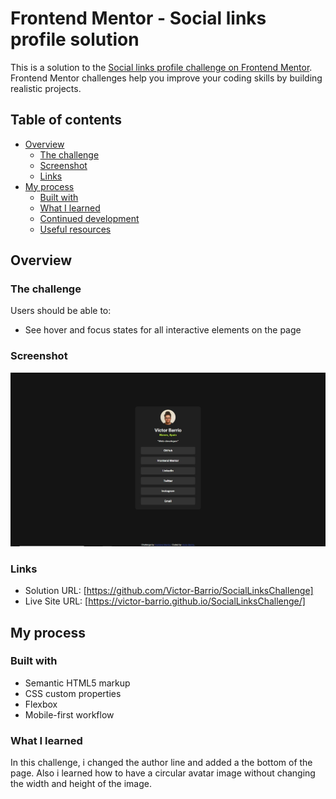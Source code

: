 # Frontend Mentor - Social links profile solution

This is a solution to the [Social links profile challenge on Frontend Mentor](https://www.frontendmentor.io/challenges/social-links-profile-UG32l9m6dQ). Frontend Mentor challenges help you improve your coding skills by building realistic projects. 

## Table of contents

- [Overview](#overview)
  - [The challenge](#the-challenge)
  - [Screenshot](#screenshot)
  - [Links](#links)
- [My process](#my-process)
  - [Built with](#built-with)
  - [What I learned](#what-i-learned)
  - [Continued development](#continued-development)
  - [Useful resources](#useful-resources)

## Overview

### The challenge

Users should be able to:

- See hover and focus states for all interactive elements on the page

### Screenshot

![](./design/destkop-design.jpg)

### Links

- Solution URL: [https://github.com/Victor-Barrio/SocialLinksChallenge]
- Live Site URL: [https://victor-barrio.github.io/SocialLinksChallenge/]

## My process

### Built with

- Semantic HTML5 markup
- CSS custom properties
- Flexbox
- Mobile-first workflow

### What I learned

In this challenge, i changed the author line and added a the bottom of the page. Also i learned how to have a circular avatar image without changing the width and height of the image.